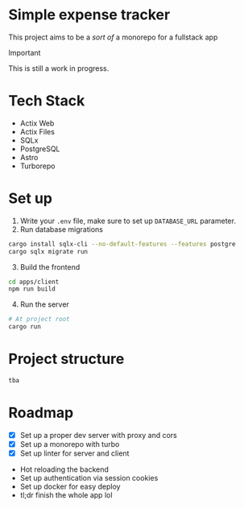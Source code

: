 # Simple expense tracker

This project aims to be a _sort of_ a monorepo for a fullstack app

> [!IMPORTANT]
> This is still a work in progress.

# Tech Stack
- Actix Web
- Actix Files
- SQLx
- PostgreSQL
- Astro
- Turborepo

# Set up
1. Write your `.env` file, make sure to set up `DATABASE_URL` parameter.
2. Run database migrations
```bash
cargo install sqlx-cli --no-default-features --features postgre
cargo sqlx migrate run
```
3. Build the frontend
```bash
cd apps/client
npm run build
```
4. Run the server
```bash
# At project root
cargo run
```

# Project structure
```txt
tba
```

# Roadmap
- [x] Set up a proper dev server with proxy and cors
- [x] Set up a monorepo with turbo
- [x] Set up linter for server and client
- Hot reloading the backend
- Set up authentication via session cookies
- Set up docker for easy deploy
- tl;dr finish the whole app lol
